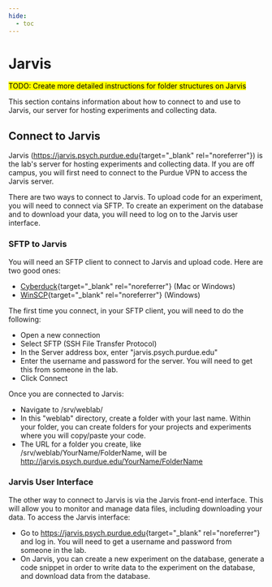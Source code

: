```yaml
---
hide:
  - toc
---
```


# Jarvis

<mark>TODO: Create more detailed instructions for folder structures on Jarvis</mark>

This section contains information about how to connect to and use to Jarvis, our server for hosting experiments and collecting data.

## Connect to Jarvis

Jarvis (<https://jarvis.psych.purdue.edu>{target="_blank" rel="noreferrer"}) is the lab's server for hosting experiments and collecting data. If you are off campus, you will first need to connect to the Purdue VPN to access the Jarvis server.

There are two ways to connect to Jarvis. To upload code for an experiment, you will need to connect via SFTP. To create an experiment on the database and to download your data, you will need to log on to the Jarvis user interface.

### SFTP to Jarvis

You will need an SFTP client to connect to Jarvis and upload code. Here are two good ones:

* [Cyberduck](https://cyberduck.io/){target="_blank" rel="noreferrer"} (Mac or Windows)
* [WinSCP](https://winscp.net/eng/download.php){target="_blank" rel="noreferrer"} (Windows)

The first time you connect, in your SFTP client, you will need to do the following:

* Open a new connection
* Select SFTP (SSH File Transfer Protocol)
* In the Server address box, enter "jarvis.psych.purdue.edu"
* Enter the username and password for the server. You will need to get this from someone in the lab.
* Click Connect

Once you are connected to Jarvis:

* Navigate to /srv/weblab/
* In this "weblab" directory, create a folder with your last name. Within your folder, you can create folders for your projects and experiments where you will copy/paste your code.
* The URL for a folder you create, like /srv/weblab/YourName/FolderName, will be http://jarvis.psych.purdue.edu/YourName/FolderName

### Jarvis User Interface

The other way to connect to Jarvis is via the Jarvis front-end interface. This will allow you to monitor and manage data files, including downloading your data. To access the Jarvis interface:

* Go to <https://jarvis.psych.purdue.edu>{target="_blank" rel="noreferrer"} and log in. You will need to get a username and password from someone in the lab. 
* On Jarvis, you can create a new experiment on the database, generate a code snippet in order to write data to the experiment on the database, and download data from the database.

